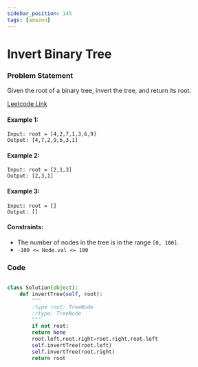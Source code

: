 ```yaml
---
sidebar_position: 145
tags: [amazon]
---
```


# Invert Binary Tree

### Problem Statement

Given the root of a binary tree, invert the tree, and return its root.

[Leetcode Link](https://leetcode.com/problems/invert-binary-tree/)

#### Example 1:

```
Input: root = [4,2,7,1,3,6,9]
Output: [4,7,2,9,6,3,1]
```

#### Example 2:

```
Input: root = [2,1,3]
Output: [2,3,1]
```

#### Example 3:

```
Input: root = []
Output: []
```

#### Constraints:

- The number of nodes in the tree is in the range `[0, 100]`.
- `-100 <= Node.val <= 100`

### Code

```python title="Python Code"

class Solution(object):
    def invertTree(self, root):
        """
        :type root: TreeNode
        :rtype: TreeNode
        """
        if not root:
        return None
        root.left,root.right=root.right,root.left
        self.invertTree(root.left)
        self.invertTree(root.right)
        return root
```
